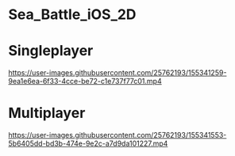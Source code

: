 # Sea_Battle_iOS_2D

# Singleplayer
https://user-images.githubusercontent.com/25762193/155341259-9ea1e6ea-6f33-4cce-be72-c1e737f77c01.mp4

# Multiplayer
https://user-images.githubusercontent.com/25762193/155341553-5b6405dd-bd3b-474e-9e2c-a7d9da101227.mp4

